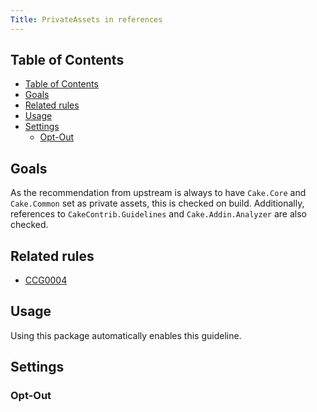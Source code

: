 ```yaml
---
Title: PrivateAssets in references
---
```


<!-- START doctoc generated TOC please keep comment here to allow auto update -->
<!-- DON'T EDIT THIS SECTION, INSTEAD RE-RUN doctoc TO UPDATE -->
## Table of Contents

- [Table of Contents](#table-of-contents)
- [Goals](#goals)
- [Related rules](#related-rules)
- [Usage](#usage)
- [Settings](#settings)
  - [Opt-Out](#opt-out)

<!-- END doctoc generated TOC please keep comment here to allow auto update -->

## Goals

As the recommendation from upstream is always to have `Cake.Core` and `Cake.Common` set as private assets, this is checked on build.
Additionally, references to `CakeContrib.Guidelines` and `Cake.Addin.Analyzer` are also checked.

## Related rules

 * [CCG0004](../rules/ccg0004)

## Usage

Using this package automatically enables this guideline.

## Settings

### Opt-Out

<?! Include "../settings/fragments/OmitPrivateCheck.md" /?>
